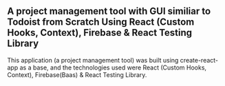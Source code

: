 ## A project management tool with GUI similiar to Todoist from Scratch Using React (Custom Hooks, Context), Firebase & React Testing Library 

This application (a project management tool) was built using create-react-app as a base, and the technologies used were React (Custom Hooks, Context), Firebase(Baas) & React Testing Library.

